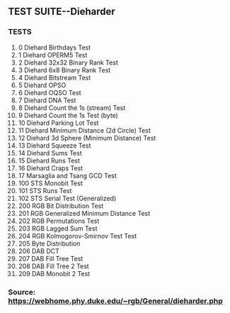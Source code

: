 ## TEST SUITE--Dieharder

### TESTS
1.  0   Diehard Birthdays Test
2.  1   Diehard OPERM5 Test
3.  2   Diehard 32x32 Binary Rank Test
4.  3   Diehard 6x8 Binary Rank Test
5.  4   Diehard Bitstream Test
6.  5   Diehard OPSO
7.  6   Diehard OQSO Test
8.  7   Diehard DNA Test
9.  8   Diehard Count the 1s (stream) Test
10. 9   Diehard Count the 1s Test (byte)
11. 10  Diehard Parking Lot Test
12. 11  Diehard Minimum Distance (2d Circle) Test
13. 12  Diehard 3d Sphere (Minimum Distance) Test
14. 13  Diehard Squeeze Test
15. 14  Diehard Sums Test
16. 15  Diehard Runs Test
17. 16  Diehard Craps Test
18. 17  Marsaglia and Tsang GCD Test
19. 100 STS Monobit Test
20. 101 STS Runs Test
21. 102 STS Serial Test (Generalized)
22. 200 RGB Bit Distribution Test
23. 201 RGB Generalized Minimum Distance Test
24. 202 RGB Permutations Test
25. 203 RGB Lagged Sum Test
26. 204 RGB Kolmogorov-Smirnov Test Test
27. 205 Byte Distribution
28. 206 DAB DCT
29. 207 DAB Fill Tree Test
30. 208 DAB Fill Tree 2 Test
31. 209 DAB Monobit 2 Test
  
### Source: https://webhome.phy.duke.edu/~rgb/General/dieharder.php
